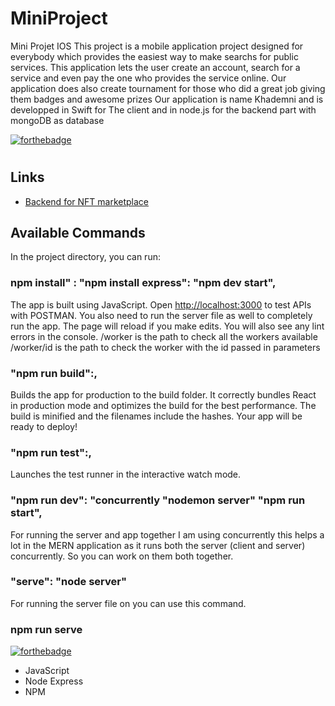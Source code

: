 # MiniProject
Mini Projet IOS
This project is a mobile application project designed for everybody which provides the easiest way to make searchs for public services.
This application lets the user create an account, search for a service and even pay the one who provides the service online. Our application does also create tournament for those who did a great job giving them badges and awesome prizes
Our application is name Khademni and is developped in Swift for The client and in node.js for the backend part with mongoDB as database  

[![forthebadge](https://forthebadge.com/images/badges/works-on-my-machine.svg)](https://forthebadge.com)


<h1 align="center"><project-name></h1>

<p align="center"><project-description></p>

## Links

- [Backend for NFT marketplace](https://github.com/gouiderseifeddine/MiniProject/tree/master)

## Available Commands

In the project directory, you can run:

### npm install" : "npm install express": "npm dev start",

The app is built using JavaScript. Open [http://localhost:3000](http://localhost:3000) to test APIs with POSTMAN. You also need to run the server file as well to completely run the app. The page will reload if you make edits.
You will also see any lint errors in the console.
/worker is the path to check all the workers available 
/worker/id is the path to check the worker with the id passed in parameters 
### "npm run build":,

Builds the app for production to the build folder. It correctly bundles React in production mode and optimizes the build for the best performance. The build is minified and the filenames include the hashes. Your app will be ready to deploy!

### "npm run test":,

Launches the test runner in the interactive watch mode.

### "npm run dev": "concurrently "nodemon server" "npm run start",

For running the server and app together I am using concurrently this helps a lot in the MERN application as it runs both the server (client and server) concurrently. So you can work on them both together.

### "serve": "node server"

For running the server file on you can use this command.

### npm run serve

[![forthebadge](https://forthebadge.com/images/badges/built-with-love.svg)](https://forthebadge.com)

- JavaScript
- Node Express
- NPM
